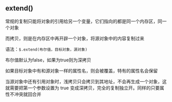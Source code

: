 ## extend()

常规的复制只能将对象的引用给另一个变量，它们指向的都是同一个内存区，同一个对象

而拷贝，则是在内存区中再开辟一个对象，将源对象中的内容复制过来

语法：`$.extend(布尔值，目标对象，源对象)`

布尔值默认为false，如果为true则为深拷贝

如果目标对象中有和源对象一样的属性名，则会被覆盖，特有的属性名会保留

当源对象中还有引用对象时，浅拷贝只会拷贝到其地址，不会再生成一个对象，这就需要把第一个参数设置为 true 变成深拷贝，完全的复制独立开。同样的只要属性不冲突就回合并

